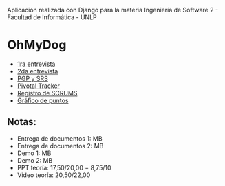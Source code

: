 Aplicación realizada con Django para la materia Ingeniería de Software 2 - Facultad de Informática - UNLP

# OhMyDog
- [1ra entrevista](https://docs.google.com/document/d/1t8dEHpB6IrLUfk0fJWl7DKSEXbZvQdBj/edit)
- [2da entrevista](https://docs.google.com/document/d/1QuUjUIbiyM0Ka7OCuCrS2d51rMXQw7KSO2k_odjvMX8/edit)
- [PGP y SRS](https://docs.google.com/document/d/1Lx3aHStaeYODzVQBmh3M0k3J9iBLr8hTiDKne5_Xs-w/edit)
- [Pivotal Tracker](https://www.pivotaltracker.com/n/projects/2636092)
- [Registro de SCRUMS](https://docs.google.com/document/d/1f7uHV3nFnt4UOheltmJUSyBAYLe14O0b0XJDth4Ekyw/edit#heading=h.bdvgzaetiuc6)
- [Gráfico de puntos](https://docs.google.com/spreadsheets/d/13Gq5MuVsLp8RlFN6QMGKPcDny8VFGUYt_HiDa8YvGqE/edit#gid=0)

## Notas:
- Entrega de documentos 1: MB
- Entrega de documentos 2: MB
- Demo 1: MB
- Demo 2: MB
- PPT teoría: 17,50/20,00 = 8,75/10
- Video teoría: 20,50/22,00